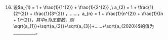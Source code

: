 16. 设$a_{1} = 1 + \frac{1}{1^{2}} + \frac{1}{2^{2}} ,\ a_{2} = 1 + \frac{1}{2^{2}} + \frac{1}{3^{2}}   $，......，$a_{n} = 1 + \frac{1}{n^{2}} + \frac{1}{(n + 1)^{2}}$，其中$n$为正整数，则$\sqrt{a_{1}}$+$\sqrt{a_{2}}$+$\sqrt{a_{3}}$+......+$\sqrt{a_{2020}}$的值为\_\_\_\_\_\_\_\_\_\_\_。
